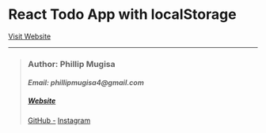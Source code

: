 # React Todo App with localStorage


[Visit Website](https://mugisathedev.netlify.app/)
___
> ### __Author__: Phillip Mugisa
> #### _Email: phillipmugisa4@gmail.com_
> ##### [Website](https://mugisathedev.netlify.app/)
> [GitHub -](https://github.com/phillipmugisa) 
> [Instagram](https://www.instagram.com/phillip_03_/?hl=en)
